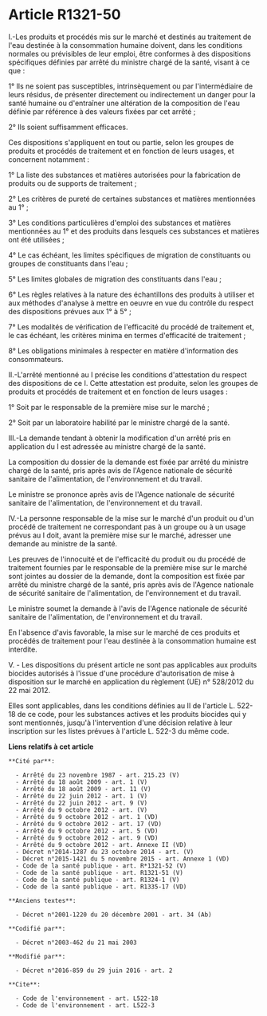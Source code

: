 # Article R1321-50

I.-Les produits et procédés mis sur le marché et destinés au traitement de l'eau destinée à la consommation humaine doivent,
dans les conditions normales ou prévisibles de leur emploi, être conformes à des dispositions spécifiques définies par arrêté
du ministre chargé de la santé, visant à ce que : 

1° Ils ne soient pas susceptibles, intrinsèquement ou par l'intermédiaire de leurs résidus, de présenter directement ou
indirectement un danger pour la santé humaine ou d'entraîner une altération de la composition de l'eau définie par référence
à des valeurs fixées par cet arrêté ; 

2° Ils soient suffisamment efficaces. 

Ces dispositions s'appliquent en tout ou partie, selon les groupes de produits et procédés de traitement et en fonction de
leurs usages, et concernent notamment : 

1° La liste des substances et matières autorisées pour la fabrication de produits ou de supports de traitement ; 

2° Les critères de pureté de certaines substances et matières mentionnées au 1° ; 

3° Les conditions particulières d'emploi des substances et matières mentionnées au 1° et des produits dans lesquels ces
substances et matières ont été utilisées ; 

4° Le cas échéant, les limites spécifiques de migration de constituants ou groupes de constituants dans l'eau ; 

5° Les limites globales de migration des constituants dans l'eau ; 

6° Les règles relatives à la nature des échantillons des produits à utiliser et aux méthodes d'analyse à mettre en oeuvre en
vue du contrôle du respect des dispositions prévues aux 1° à 5° ; 

7° Les modalités de vérification de l'efficacité du procédé de traitement et, le cas échéant, les critères minima en termes
d'efficacité de traitement ; 

8° Les obligations minimales à respecter en matière d'information des consommateurs. 

II.-L'arrêté mentionné au I précise les conditions d'attestation du respect des dispositions de ce I. Cette attestation est
produite, selon les groupes de produits et procédés de traitement et en fonction de leurs usages : 

1° Soit par le responsable de la première mise sur le marché ; 

2° Soit par un laboratoire habilité par le ministre chargé de la santé. 

III.-La demande tendant à obtenir la modification d'un arrêté pris en application du I est adressée au ministre chargé de la
santé. 

La composition du dossier de la demande est fixée par arrêté du ministre chargé de la santé, pris après avis de l'Agence
nationale de sécurité sanitaire de l'alimentation, de l'environnement et du travail. 

Le ministre se prononce après avis de l'Agence nationale de sécurité sanitaire de l'alimentation, de l'environnement et du
travail. 

IV.-La personne responsable de la mise sur le marché d'un produit ou d'un procédé de traitement ne correspondant pas à un
groupe ou à un usage prévus au I doit, avant la première mise sur le marché, adresser une demande au ministre de la santé. 

Les preuves de l'innocuité et de l'efficacité du produit ou du procédé de traitement fournies par le responsable de la
première mise sur le marché sont jointes au dossier de la demande, dont la composition est fixée par arrêté du ministre
chargé de la santé, pris après avis de l'Agence nationale de sécurité sanitaire de l'alimentation, de l'environnement et du
travail. 

Le ministre soumet la demande à l'avis de l'Agence nationale de sécurité sanitaire de l'alimentation, de l'environnement et
du travail. 

En l'absence d'avis favorable, la mise sur le marché de ces produits et procédés de traitement pour l'eau destinée à la
consommation humaine est interdite. 

V. - Les dispositions du présent article ne sont pas applicables aux produits biocides autorisés à l'issue d'une procédure
d'autorisation de mise à disposition sur le marché en application du règlement (UE) n° 528/2012 du 22 mai 2012. 

Elles sont applicables, dans les conditions définies au II de l'article L. 522-18 de ce code, pour les substances actives et
les produits biocides qui y sont mentionnés, jusqu'à l'intervention d'une décision relative à leur inscription sur les listes
prévues à l'article L. 522-3 du même code.

**Liens relatifs à cet article**

	**Cité par**:

	  - Arrêté du 23 novembre 1987 - art. 215.23 (V)
	  - Arrêté du 18 août 2009 - art. 1 (V)
	  - Arrêté du 18 août 2009 - art. 11 (V)
	  - Arrêté du 22 juin 2012 - art. 1 (V)
	  - Arrêté du 22 juin 2012 - art. 9 (V)
	  - Arrêté du 9 octobre 2012 - art. (V)
	  - Arrêté du 9 octobre 2012 - art. 1 (VD)
	  - Arrêté du 9 octobre 2012 - art. 17 (VD)
	  - Arrêté du 9 octobre 2012 - art. 5 (VD)
	  - Arrêté du 9 octobre 2012 - art. 9 (VD)
	  - Arrêté du 9 octobre 2012 - art. Annexe II (VD)
	  - Décret n°2014-1287 du 23 octobre 2014 - art. (V)
	  - Décret n°2015-1421 du 5 novembre 2015 - art. Annexe 1 (VD)
	  - Code de la santé publique - art. R*1321-52 (V)
	  - Code de la santé publique - art. R1321-51 (V)
	  - Code de la santé publique - art. R1324-1 (V)
	  - Code de la santé publique - art. R1335-17 (VD)

	**Anciens textes**:

	  - Décret n°2001-1220 du 20 décembre 2001 - art. 34 (Ab)

	**Codifié par**:

	  - Décret n°2003-462 du 21 mai 2003

	**Modifié par**:

	  - Décret n°2016-859 du 29 juin 2016 - art. 2

	**Cite**:

	  - Code de l'environnement - art. L522-18
	  - Code de l'environnement - art. L522-3
